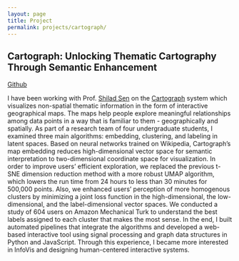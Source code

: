 ```yaml
---
layout: page
title: Project
permalink: projects/cartograph/
---
```


## Cartograph: Unlocking Thematic Cartography Through Semantic Enhancement

[Github](https://github.com/shilad/cartograph-alg)

I have been working with Prof. [Shilad Sen](http://www.shilad.com/) on the [Cartograph](cartograph.info) system which visualizes non-spatial thematic information in the form of interactive geographical maps. The maps help people explore meaningful relationships among data points in a way that is familiar to them - geographically and spatially. As part of a research team of four undergraduate students, I examined three main algorithms: embedding, clustering, and labeling in latent spaces. Based on neural networks trained on Wikipedia, Cartograph’s map embedding reduces high-dimensional vector space for semantic interpretation to two-dimensional coordinate space for visualization. In order to improve users’ efficient exploration, we replaced the previous t-SNE dimension reduction method with a more robust UMAP algorithm, which lowers the run time from 24 hours to less than 30 minutes for 500,000 points. Also, we enhanced users’ perception of more homogenous clusters by minimizing a joint loss function in the high-dimensional, the low-dimensional, and the label-dimensional vector spaces. We conducted a study of 604 users on Amazon Mechanical Turk to understand the best labels assigned to each cluster that makes the most sense. In the end, I built automated pipelines that integrate the algorithms and developed a web-based interactive tool using signal processing and graph data structures in Python and JavaScript. Through this experience, I became more interested in InfoVis and designing human-centered interactive systems. 

